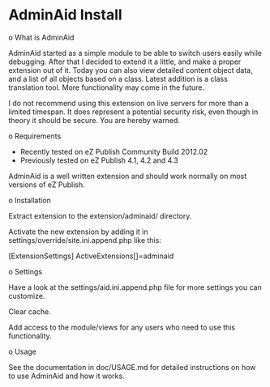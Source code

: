 AdminAid Install
=============

o What is AdminAid

AdminAid started as a simple module to be able to switch users
easily while debugging. After that I decided to extend it a little,
and make a proper extension out of it. Today you can also view 
detailed content object data, and a list of all objects based on
a class. Latest addition is a class translation tool.
More functionality may come in the future.

I do not recommend using this extension on live servers for more
than a limited timespan. It does represent a potential security
risk, even though in theory it should be secure. You are hereby warned.


o Requirements

* Recently tested on eZ Publish Community Build 2012.02
* Previously tested on eZ Publish 4.1, 4.2 and 4.3

AdminAid is a well written extension and should work normally on most versions of eZ Publish.


o Installation

Extract extension to the extension/adminaid/ directory.

Activate the new extension by adding it in 
settings/override/site.ini.append.php like this:

[ExtensionSettings]
ActiveExtensions[]=adminaid


o Settings

Have a look at the settings/aid.ini.append.php file for more settings you can customize.


Clear cache.

Add access to the module/views for any users who need to use this functionality.


o Usage 

See the documentation in doc/USAGE.md for detailed instructions on how to use AdminAid and how it works.

